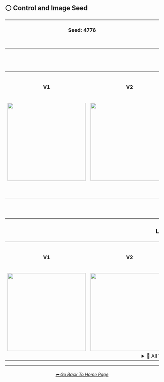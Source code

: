 <h2>⚪ Control and Image Seed</h2>

<hr><!--------------->

<div align="center">

<h3>Seed: 4776</h3>

<br>

<table>
	<tr align=center valign=middle>
		<th colspan=5><h3>Sphere</h3></th>
	</tr>
	<tr align=center valign=middle>
		<th width=196>V1</th>
		<th width=196>V2</th>
		<th width=196>V3</th>
		<th width=196><br>V4 "Alpha 3.6"<p>(1-7-23)</p></th>
		<th width=196>Niji Journey</th>
	</tr>
	<tr align=center valign=middle>
		<td>
			<img src="https://github.com/willwulfken/MidJourney-Styles-and-Keywords-Reference/blob/main/Images/MJ_V1/Midjourney_Styles_(sphere)/_sphere_--seed4776.png?raw=true" width="256" />
		</td>
		<td>
			<img src="https://github.com/willwulfken/MidJourney-Styles-and-Keywords-Reference/blob/main/Images/MJ_V2/MidJourney_Styles_(sphere)/_sphere_--seed4776.png?raw=true" width="256" />
		</td>
		<td>
			<img src="https://github.com/willwulfken/MidJourney-Styles-and-Keywords-Reference/blob/main/Images/MJ_V3/MidJourney_Styles_(sphere)/_sphere_--seed4776.png?raw=true"  width="256" />
		</td>
		<td>
			<img src="https://github.com/willwulfken/MidJourney-Styles-and-Keywords-Reference/blob/main/Images/MJ_V4/V4_Alpha_3.6/Midjourney_Styles/Sphere.webp?raw=true" width="256" />
		</td>
		<td>
			<img src="https://github.com/willwulfken/MidJourney-Styles-and-Keywords-Reference/blob/main/Images/Niji_Journey/MidJourney_Styles/Sphere.png?raw=true" width="256" />
		</td>
	</tr>
	<tr align=center valign=middle>
		<td colspan=5>
			<details><summary>🌌 All V4 Alpha Versions</summary><p><div align="center">
			<table>
				<tr align=center valign=middle>
					<th><br>V4 "Alpha 1"<p>(11-5-22)</p></th>
					<th><br>V4 "Alpha 2"<p>(11-22-22)</p></th>
					<th><br>V4 "Alpha 3"<p>(12-16-22)</p></th>
					<th><br>V4 "Alpha 3.5"<p>(1-7-23)</p></th>
					<th><br>V4 "Alpha 3.6"<p>(1-7-23)</p></th>
				</tr>
				<tr align=center valign=middle>
					<td>
						<img src="https://github.com/willwulfken/MidJourney-Styles-and-Keywords-Reference/blob/main/Images/MJ_V4/V4_Alpha_1/Midjourney_Styles/Sphere.webp?raw=true" width="160" />
					</td>
					<td>
						<img src="https://github.com/willwulfken/MidJourney-Styles-and-Keywords-Reference/blob/main/Images/MJ_V4/V4_Alpha_2/Midjourney_Styles/Sphere.webp?raw=true" width="160" />
					</td>
					<td>
						<img src="https://github.com/willwulfken/MidJourney-Styles-and-Keywords-Reference/blob/main/Images/MJ_V4/V4_Alpha_3/Midjourney_Styles/Sphere.webp?raw=true" width="160" />
					</td>
					<td>
						<img src="https://github.com/willwulfken/MidJourney-Styles-and-Keywords-Reference/blob/main/Images/MJ_V4/V4_Alpha_3.5/Midjourney_Styles/Sphere.webp?raw=true" width="160" />
					</td>
					<td>
						<img src="https://github.com/willwulfken/MidJourney-Styles-and-Keywords-Reference/blob/main/Images/MJ_V4/V4_Alpha_3.6/Midjourney_Styles/Sphere.webp?raw=true" width="160" />
					</td>
				</tr>
			</table>
			</div></p></details>
		</td>
	</tr>
	<tr align=center valign=middle>
		<td colspan=5>
			<details><summary>🧩 Test, Testp, and Creative</summary><p><div align="center">
			<table>
				<tr align=center valign=middle>
					<th>--test</th>
					<th>--test --creative</th>
				</tr>
				<tr align=center valign=middle>
					<td>
						<img src="https://github.com/willwulfken/MidJourney-Styles-and-Keywords-Reference/blob/main/Images/Midjourney_Beta_Features/test/Midjourney_Styles/Sphere.png?raw=true" width="256" />
					</td>
					<td>
						<img src="https://github.com/willwulfken/MidJourney-Styles-and-Keywords-Reference/blob/main/Images/Midjourney_Beta_Features/test_creative/Midjourney_Styles/Sphere.png?raw=true" width="256" />
					</td>
				</tr>
			</table>
			<br>
			<table>
				<tr align=center valign=middle>
					<th>--testp</th>
					<th>--testp --creative</th>
				</tr>
				<tr align=center valign=middle>
					<td>
						<img src="https://github.com/willwulfken/MidJourney-Styles-and-Keywords-Reference/blob/main/Images/Midjourney_Beta_Features/testp/Midjourney_Styles/Sphere.png?raw=true" width="256" />
					</td>
					<td>
						<img src="https://github.com/willwulfken/MidJourney-Styles-and-Keywords-Reference/blob/main/Images/Midjourney_Beta_Features/testp_creative/Midjourney_Styles/Sphere.png?raw=true" width="256" />
					</td>
				</tr>
			</table>
			</div></p></details>
		</td>
	</tr>
</table>


<br><br>


<table>
	<tr align=center valign=middle>
		<th colspan=5><h3>Landscape</h3></th>
	</tr>
	<tr align=center valign=middle>
		<th width=196>V1</th>
		<th width=196>V2</th>
		<th width=196>V3</th>
		<th width=196><br>V4 "Alpha 3.6"<p>(1-7-23)</p></th>
	</tr>
	<tr align=center valign=middle>
		<td>
			<img src="https://github.com/willwulfken/MidJourney-Styles-and-Keywords-Reference/blob/main/Images/MJ_V1/Midjourney_Styles/landscape.png?raw=true" width="256" />
		</td>
		<td>
			<img src="https://github.com/willwulfken/MidJourney-Styles-and-Keywords-Reference/blob/main/Images/MJ_V2/MidJourney_Styles_(landscape)/_landscape_--seed4776.png?raw=true" width="256" />
		</td>
		<td>
			<img src="https://github.com/willwulfken/MidJourney-Styles-and-Keywords-Reference/blob/main/Images/MJ_V3/MidJourney_Styles_(landscape)/_landscape_--seed4776.png?raw=true"  width="256" />
		</td>
		<td>
			<img src="https://github.com/willwulfken/MidJourney-Styles-and-Keywords-Reference/blob/main/Images/MJ_V4/V4_Alpha_3.6/Midjourney_Styles/Landscape.webp?raw=true" width="256" />
		</td>
	</tr>
	<tr align=center valign=middle>
		<td colspan=5>
			<details><summary>🌌 All V4 Alpha Versions</summary><p><div align="center">
			<table>
				<tr align=center valign=middle>
					<th><br>V4 "Alpha 3"<p>(12-16-22)</p></th>
					<th><br>V4 "Alpha 3.5"<p>(1-7-23)</p></th>
					<th><br>V4 "Alpha 3.6"<p>(1-7-23)</p></th>
				</tr>
				<tr align=center valign=middle>
					<td>
						<img src="https://github.com/willwulfken/MidJourney-Styles-and-Keywords-Reference/blob/main/Images/MJ_V4/V4_Alpha_3/Midjourney_Styles/Landscape.webp?raw=true" width="160" />
					</td>
					<td>
						<img src="https://github.com/willwulfken/MidJourney-Styles-and-Keywords-Reference/blob/main/Images/MJ_V4/V4_Alpha_3.5/Midjourney_Styles/Landscape.webp?raw=true" width="160" />
					</td>
					<td>
						<img src="https://github.com/willwulfken/MidJourney-Styles-and-Keywords-Reference/blob/main/Images/MJ_V4/V4_Alpha_3.6/Midjourney_Styles/Landscape.webp?raw=true" width="160" />
					</td>
				</tr>
			</table>
			</div></p></details>
		</td>
	</tr>
</table>

<a href="https://github.com/Arthur-Von-WikleTits/Egg"><picture>
  <source media="(prefers-color-scheme: dark)" srcset="https://github.com/willwulfken/MidJourney-Styles-and-Keywords-Reference/blob/main/Images/Repo_Parts/Buttons/Buttons/test/rect_dark.png?raw=true">
  <source media="(prefers-color-scheme: light)" srcset="https://github.com/willwulfken/MidJourney-Styles-and-Keywords-Reference/blob/main/Images/Repo_Parts/Buttons/Buttons/test/rect_light.png?raw=true"></a>
</picture>

</div>

<hr><!--------------->
<div align="center">
<h6><a href="https://github.com/willwulfken/MidJourney-Styles-and-Keywords-Reference/blob/main/README.md">⬅ Go Back To Home Page</a></h6>
</div>